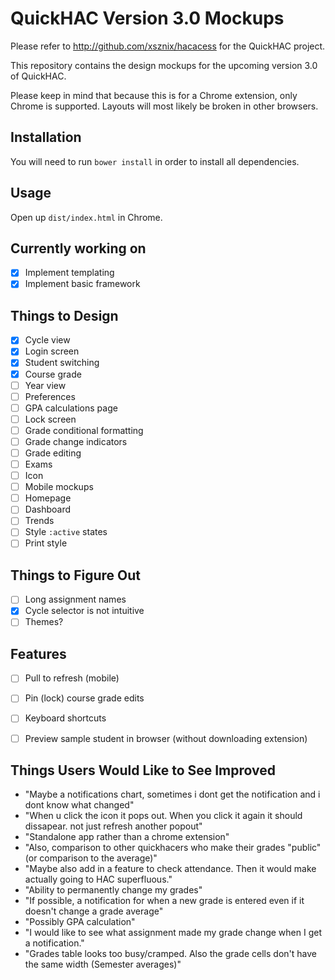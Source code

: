 # QuickHAC Version 3.0 Mockups

Please refer to http://github.com/xsznix/hacacess for the QuickHAC project.

This repository contains the design mockups for the upcoming version 3.0 of QuickHAC.

Please keep in mind that because this is for a Chrome extension, only Chrome is supported. Layouts will most likely be broken in other browsers.

## Installation

You will need to run `bower install` in order to install all dependencies.

## Usage

Open up `dist/index.html` in Chrome.

## Currently working on

- [x] Implement templating
- [x] Implement basic framework

## Things to Design

- [x] Cycle view
- [x] Login screen
- [x] Student switching
- [x] Course grade
- [ ] Year view
- [ ] Preferences
- [ ] GPA calculations page
- [ ] Lock screen
- [ ] Grade conditional formatting
- [ ] Grade change indicators
- [ ] Grade editing
- [ ] Exams
- [ ] Icon
- [ ] Mobile mockups
- [ ] Homepage
- [ ] Dashboard
- [ ] Trends
- [ ] Style `:active` states
- [ ] Print style

## Things to Figure Out

- [ ] Long assignment names
- [x] Cycle selector is not intuitive
- [ ] Themes?

## Features 

- [ ] Pull to refresh (mobile)
- [ ] Pin (lock) course grade edits
- [ ] Keyboard shortcuts
- [ ] Preview sample student in browser (without downloading extension)


## Things Users Would Like to See Improved

- "Maybe a notifications chart, sometimes i dont get the notification and i dont know what changed"
- "When u click the icon it pops out. When you click it again it should dissapear. not just refresh another popout"
- "Standalone app rather than a chrome extension"
- "Also, comparison to other quickhacers who make their grades "public" (or comparison to the average)"
- "Maybe also add in a feature to check attendance. Then it would make actually going to HAC superfluous."
- "Ability to permanently change my grades"
- "If possible, a notification for when a new grade is entered even if it doesn't change a grade average"
- "Possibly GPA calculation"
- "I would like to see what assignment made my grade change when I get a notification."
- "Grades table looks too busy/cramped. Also the grade cells don't have the same width (Semester averages)"
